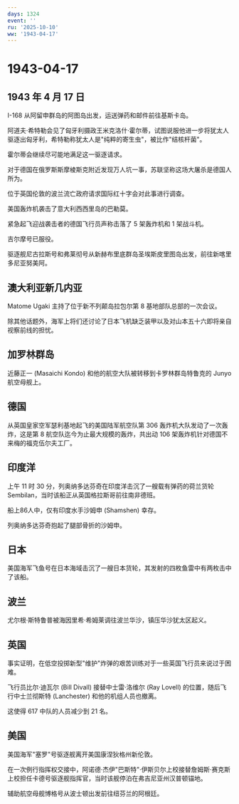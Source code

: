```yaml
---
days: 1324
event: ''
ru: '2025-10-10'
ww: '1943-04-17'
---
```


# 1943-04-17

## 1943 年 4 月 17 日

I-168 从阿留申群岛的阿图岛出发，运送弹药和邮件前往基斯卡岛。

阿道夫·希特勒会见了匈牙利摄政王米克洛什·霍尔蒂，试图说服他进一步将犹太人驱逐出匈牙利，希特勒称犹太人是"纯粹的寄生虫"，被比作"结核杆菌"。

霍尔蒂会继续尽可能地满足这一驱逐请求。

对于德国在俄罗斯斯摩棱斯克附近发现万人坑一事，苏联坚称这场大屠杀是德国人所为。

位于英国伦敦的波兰流亡政府请求国际红十字会对此事进行调查。

美国轰炸机袭击了意大利西西里岛的巴勒莫。

紧急起飞迎战袭击者的德国飞行员声称击落了 5 架轰炸机和 1 架战斗机。

吉尔摩号已服役。

驱逐舰尼古拉斯号和弗莱彻号从新赫布里底群岛圣埃斯皮里图岛出发，前往新喀里多尼亚努美阿。

## 澳大利亚新几内亚

Matome Ugaki 主持了位于新不列颠岛拉包尔第 8 基地部队总部的一次会议。

除其他话题外，海军上将们还讨论了日本飞机缺乏装甲以及对山本五十六即将亲自视察前线的担忧。

## 加罗林群岛

近藤正一 (Masaichi Kondo) 和他的航空大队被转移到卡罗林群岛特鲁克的 Junyo
航空母舰上。

## 德国

从英国皇家空军瑟利基地起飞的美国陆军航空队第 306
轰炸机大队发动了一次轰炸，这是第 8 航空队迄今为止最大规模的轰炸，共出动
106 架轰炸机针对德国不来梅的福克伍尔夫工厂。

## 印度洋

上午 11 时 30 分，列奥纳多达芬奇在印度洋击沉了一艘载有弹药的荷兰货轮
Sembilan，当时该船正从英国格拉斯哥前往南非德班。

船上86人中，仅有印度水手沙姆申 (Shamshen) 幸存。

列奥纳多达芬奇抱起了腿部骨折的沙姆申。

## 日本

美国海军飞鱼号在日本海域击沉了一艘日本货轮，其发射的四枚鱼雷中有两枚击中了该船。

## 波兰

尤尔根·斯特鲁普被海因里希·希姆莱调往波兰华沙，镇压华沙犹太区起义。

## 英国

事实证明，在低空投掷新型"维护"炸弹的艰苦训练对于一些英国飞行员来说过于困难。

飞行员比尔·迪瓦尔 (Bill Divall) 接替中士雷·洛维尔 (Ray Lovell)
的位置，随后飞行中士兰彻斯特 (Lanchester) 和他的机组人员也撤离。

这使得 617 中队的人员减少到 21 名。

## 美国

美国海军"塞罗"号驱逐舰离开美国康涅狄格州新伦敦。

在一次例行指挥权交接中，阿诺德·杰伊"巴斯特"·伊斯贝尔上校接替詹姆斯·赛克斯上校担任卡德号驱逐舰指挥官，当时该舰停泊在弗吉尼亚州汉普顿锚地。

辅助航空母舰博格号从波士顿出发前往纽芬兰的阿根廷。